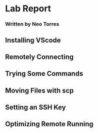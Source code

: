 # **Lab Report**
### Written by Neo Torres

<!-- 
TODO:
- [ ] Installing VScode
- [ ] Remotely Connecting
- [ ] Trying Some Commands
- [ ] Moving Files with scp
- [ ] Setting an SSH Key
- [ ] Optimizing Remote Running
 -->

## Installing VScode
## Remotely Connecting
## Trying Some Commands
## Moving Files with scp
## Setting an SSH Key
## Optimizing Remote Running
